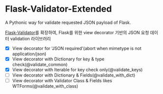 # Flask-Validator-Extended
A Pythonic way for validate requested JSON payload of Flask.

[Flask-Validator](https://pypi.org/project/Flask-Validator/1.0/)를 확장하여, Flask를 위한 view decorator 기반의 JSON 요청 데이터 validation 라이브러리

- [x] View decorator for 'JSON required'(abort when mimetype is not application/json)
- [x] View decorator with Dictionary for key & type check(@validate_common)
- [x] View decorator with Iterable for key check only(@validate_keys)
- [ ] View decorator with Dictionary & Fields(@validate_with_dict)
- [ ] View decorator with Validator Class & Fields likes WTForms(@validate_with_class)